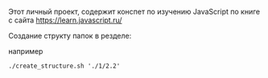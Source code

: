 Этот личный проект, содержит конспет по изучению JavaScript по книге с сайта https://learn.javascript.ru/

Создание структу папок в резделе:

например

`./create_structure.sh './1/2.2'`
